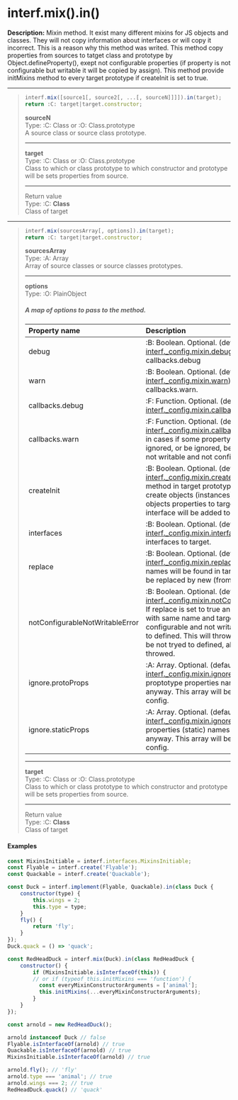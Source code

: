 # interf.mix\(\).in\(\)

**Description:** Mixin method. It exist many different mixins for JS objects and classes. They will not copy information about interfaces or will copy it incorrect. This is a reason why this method was writed. This method copy properties from sources to tatget class and prototype by Object.defineProperty(), exept not configurable properties (if property is not configurable but writable it will be copied by assign). This method provide initMixins method to every target prototype if createInit is set to true.

---
> ```javascript
> interf.mix([source1[, source2[, ...[, sourceN]]]]).in(target);
> return :C: target|target.constructor;
> ```
> 
> **sourceN**  
> Type: :C: Class or :O: Class.prototype  
> A source class or source class prototype.
>
> ---
>
> **target**  
> Type: :C: Class or :O: Class.prototype  
> Class to which or class prototype to which constructor and prototype will be sets properties from source.
> 
> ---
> 
> Return value  
> Type: :C: **Class**  
> Class of target  
> 

---

> ```javascript
> interf.mix(sourcesArray[, options]).in(target);
> return :C: target|target.constructor;
> ```
> 
> **sourcesArray**  
> Type: :A: Array  
> Array of source classes or source classes prototypes.
>
> ---
>
> **options**  
> Type: :O: PlainObject  
> ##### A map of options to pass to the method.
> 
> | Property name | Description |
> | :--- | :--- |
> | debug | :B: Boolean. Optional. (default: [interf.\_config.mixin.debug](../core/configure.md)) Option to call callbacks.debug |
> | warn | :B: Boolean. Optional. (default: [interf.\_config.mixin.warn](../core/configure.md)) Option to call callbacks.warn. |
> | callbacks.debug | :F: Function. Optional. (default: [interf.\_config.mixin.callbacks.debug](../core/configure.md)) |
> | callbacks.warn | :F: Function. Optional. (default: [interf.\_config.mixin.callbacks.warn](../core/configure.md)). It may be called in cases if some property will be replaced by new or ignored, or be ignored, because target property is not writable and not configurable. |
> | createInit | :B: Boolean. Optional. (default: [interf.\_config.mixin.createInit](../core/configure.md)) Create initMixins method in target prototype. initMixins method will create objects (instances) of mixins and copy all objects properties to target object. [MixinsInitiable](mixinsinitiable.md) interface will be added too. |
> | interfaces | :B: Boolean. Optional. (default: [interf.\_config.mixin.interfaces](../core/configure.md)) Copy mixins sources interfaces to target. |
> | replace | :B: Boolean. Optional. (default: [interf.\_config.mixin.replace](../core/configure.md)) If properties with same names will be found in target and mixin source, will be replaced by new (from mixin source, prefer last). |
> | notConfigurableNotWritableError | :B: Boolean. Optional. (default: [interf.\_config.mixin.notConfigurableNotWritableError](../core/configure.md)) If replace is set to true and will be found property with same name and target property will be not configurable and not writable, property will be tryed to defined. This will throw Error. If false, property will be not tryed to defined, also Error will be not throwed. |
> | ignore.protoProps | :A: Array. Optional. (default: [interf.\_config.mixin.ignore.protoProps](../core/configure.md)) Class proptotype properties names that will be ignored anyway. This array will be merged with array from config. |
> | ignore.staticProps | :A: Array. Optional. (default: [interf.\_config.mixin.ignore.staticProps](../core/configure.md)) Class properties (static) names that will be ignored anyway. This array will be merged with array from config. |
>
> ---
>
> **target**  
> Type: :C: Class or :O: Class.prototype  
> Class to which or class prototype to which constructor and prototype will be sets properties from source.
> 
> ---
> 
> Return value  
> Type: :C: **Class**  
> Class of target  

#### Examples

```javascript
const MixinsInitiable = interf.interfaces.MixinsInitiable;
const Flyable = interf.create('Flyable');
const Quackable = interf.create('Quackable');

const Duck = interf.implement(Flyable, Quackable).in(class Duck {
    constructor(type) {
        this.wings = 2;
        this.type = type;
    }
    fly() {
        return 'fly';
    }
});
Duck.quack = () => 'quack';

const RedHeadDuck = interf.mix(Duck).in(class RedHeadDuck {
    constructor() {
        if (MixinsInitiable.isInterfaceOf(this)) {
        // or if (typeof this.initMixins === 'function') {
          const everyMixinConstructorArguments = ['animal'];
          this.initMixins(...everyMixinConstructorArguments);
        }
    }
});

const arnold = new RedHeadDuck();

arnold instanceof Duck // false
Flyable.isInterfaceOf(arnold) // true
Quackable.isInterfaceOf(arnold) // true
MixinsInitiable.isInterfaceOf(arnold) // true

arnold.fly(); // 'fly'
arnold.type === 'animal'; // true
arnold.wings === 2; // true
RedHeadDuck.quack() // 'quack'
```



